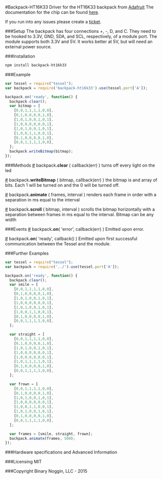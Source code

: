 #Backpack-HT16K33
Driver for the HT16K33 backpack from [Adafruit](https://learn.adafruit.com/adafruit-led-backpack/1-2-8x8-matrix) The documentation for the chip can be found [here](http://www.adafruit.com/datasheets/ht16K33v110.pdf).

If you run into any issues please create a [ticket](https://github.com/BinaryNoggin/backpack-ht16k33/issues).

###Setup
  The backpack has four connections +, -, D, and C. They need to be hooked to 3.3V, GND, SDA, and SCL, respectively, of a module port. The module supports both 3.3V and 5V. It works better at 5V, but will need an external power source.

###Installation
```sh
npm install backpack-ht16k33
```

###Example
```js
var tessel = require("tessel");
var backpack = require('backpack-ht16k33').use(tessel.port['A']);

backpack.on('ready', function() {
  backpack.clear();
  var bitmap = [
    [0,0,1,1,1,1,0,0],
    [0,1,0,0,0,0,1,0],
    [1,0,1,0,0,1,0,1],
    [1,0,0,0,0,0,0,1],
    [1,0,1,0,0,1,0,1],
    [1,0,0,1,1,0,0,1],
    [0,1,0,0,0,0,1,0],
    [0,0,1,1,1,1,0,0],
  ];
  backpack.writeBitmap(bitmap);
});

```

###Methods
&#x20;<a href="#api-backpack-clear-callback-err" name="api-backpack-clear-callback-err">#</a> backpack<b>.clear</b> ( callback(err) ) turns off every light on the led

&#x20;<a href="#api-backpack-writeBitmap-bitmap-callback-err" name="api-backpack-writeBitmap-bitmap-callback-err">#</a> backpack<b>.writeBitmap</b> ( bitmap, callback(err) ) the bitmap is and array of bits. Each 1 will be turned on and the 0 will be turned off.

&#x20;<a href="#api-backpack-animate-callback-err" name="api-backpack-clear-callback-err">#</a> backpack<b>.animate</b> ( frames, interval ) renders each frame in order with a separation in ms equal to the interval

&#x20;<a href="#api-backpack-scroll-callback-err" name="api-backpack-clear-callback-err">#</a> backpack<b>.scroll</b> ( bitmap, interval ) scrolls the bitmap horizontally with a separation between frames in ms equal to the interval. Bitmap can be any width

###Events
&#x20;<a href="#api-backpack-on-error-callback-err-Emitted-upon-error" name="api-backpack-on-error-callback-err-Emitted-upon-error">#</a> backpack<b>.on</b>( 'error', callback(err) ) Emitted upon error.

&#x20;<a href="#api-backpack-on-ready-callback-Emitted-upon-first-successful-communication-between-the-Tessel-and-the-module" name="api-backpack-on-ready-callback-Emitted-upon-first-successful-communication-between-the-Tessel-and-the-module">#</a> backpack<b>.on</b>( 'ready', callback() ) Emitted upon first successful communication between the Tessel and the module.

###Further Examples
```js
var tessel = require("tessel");
var backpack = require('../').use(tessel.port['A']);

backpack.on('ready', function() {
  backpack.clear();
  var smile = [
    [0,0,1,1,1,1,0,0],
    [0,1,0,0,0,0,1,0],
    [1,0,1,0,0,1,0,1],
    [1,0,0,0,0,0,0,1],
    [1,0,1,0,0,1,0,1],
    [1,0,0,1,1,0,0,1],
    [0,1,0,0,0,0,1,0],
    [0,0,1,1,1,1,0,0],
  ];

  var straight = [
    [0,0,1,1,1,1,0,0],
    [0,1,0,0,0,0,1,0],
    [1,0,1,0,0,1,0,1],
    [1,0,0,0,0,0,0,1],
    [1,0,0,0,0,0,0,1],
    [1,0,1,1,1,1,0,1],
    [0,1,0,0,0,0,1,0],
    [0,0,1,1,1,1,0,0],
  ];

  var frown = [
    [0,0,1,1,1,1,0,0],
    [0,1,0,0,0,0,1,0],
    [1,0,1,0,0,1,0,1],
    [1,0,0,0,0,0,0,1],
    [1,0,0,1,1,0,0,1],
    [1,0,1,0,0,1,0,1],
    [0,1,0,0,0,0,1,0],
    [0,0,1,1,1,1,0,0],
  ];

  var frames = [smile, straight, frown];
  backpack.animate(frames, 500);
});

```

###Hardware specifications and Advanced Information

###Licensing
MIT

###Copyright
Binary Noggin, LLC - 2015
